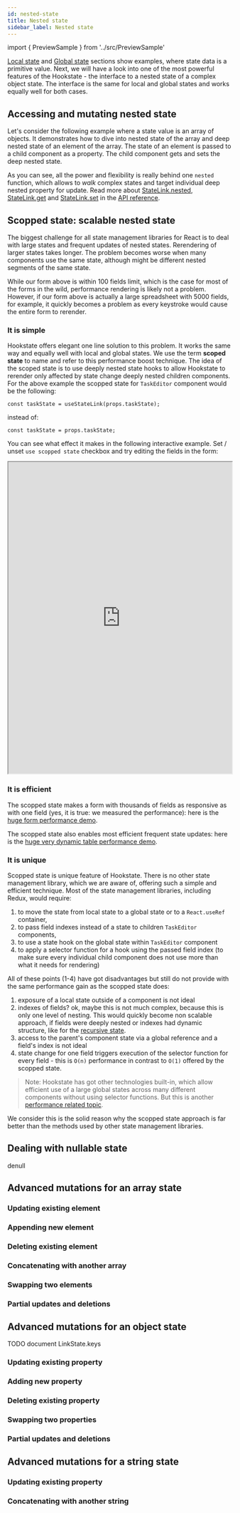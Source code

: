 ```yaml
---
id: nested-state
title: Nested state
sidebar_label: Nested state
---
```


import { PreviewSample } from '../src/PreviewSample'

[Local state](./local-state) and [Global state](./global-state) sections show examples, where state data is a primitive value. Next, we will have a look into one of the most powerful features of the Hookstate - the interface to a nested state of a complex object state. The interface is the same for local and global states and works equally well for both cases.

## Accessing and mutating nested state

Let's consider the following example where a state value is an array of objects. It demonstrates how to dive into nested state of the array and deep nested state of an element
of the array. The state of an element is passed to a child component as a property. The child component gets and sets the deep nested state. 

<PreviewSample example="local-complex-from-documentation" />

As you can see, all the power and flexibility is really behind one `nested` function, which
allows to *walk* complex states and target individual deep nested property for update.
Read more about [StateLink.nested](typedoc-hookstate-core#nested), [StateLink.get](typedoc-hookstate-core#get) and [StateLink.set](typedoc-hookstate-core#set) in the [API reference](typedoc-hookstate-core).

## Scopped state: scalable nested state

The biggest challenge for all state management libraries for React is to deal with large states and frequent updates of nested states. Rerendering of larger states takes longer. The problem becomes worse when many components use the same state, although might be different nested segments of the same state.

While our form above is within 100 fields limit, which is the case for most of the forms in the wild, performance rendering is likely not a problem. However, if our form above is actually a large spreadsheet with 5000 fields, for example, it quickly becomes a problem as every keystroke would cause the entire form to rerender.

### It is simple

Hookstate offers elegant one line solution to this problem. It works the same way and equally well with local and global states. We use the term **scoped state** to name and refer to this performance boost technique. The idea of the scoped state is to use deeply nested state hooks to allow Hookstate to rerender only affected by state change deeply nested children components. For the above example the scopped state for `TaskEditor` component would be the following:

```tsx
const taskState = useStateLink(props.taskState);
```

instead of:

```tsx
const taskState = props.taskState;
```

You can see what effect it makes in the following interactive example. Set / unset `use scopped state` checkbox and try editing the fields in the form:

<iframe src="https://hookstate.js.org/demo-todolist" width="100%" height="700px"></iframe>

### It is efficient

The scopped state makes a form with thousands of fields as responsive as with one field (yes, it is true: we measured the performance): here is the [huge form performance demo](./performance-large-state).

The scopped state also enables most efficient frequent state updates: here is the [huge very dynamic table performance demo](./performance-frequent-updates).

### It is unique

Scopped state is unique feature of Hookstate. There is no other state management library, which we are aware of, offering such a simple and efficient technique. Most of the state management libraries, including Redux, would require:

1. to move the state from local state to a global state or to a `React.useRef` container,
2. to pass field indexes instead of a state to children `TaskEditor` components,
3. to use a state hook on the global state within `TaskEditor` component
4. to apply a selector function for a hook using the passed field index (to make sure every individual child component does not use more than what it needs for rendering)

All of these points (1-4) have got disadvantages but still do not provide with the same performance gain as the scopped state does:

1. exposure of a local state outside of a component is not ideal
2. indexes of fields? ok, maybe this is not much complex, because this is only one level of nesting. This would quickly become non scalable approach, if fields were deeply nested or indexes had dynamic structure, like for the [recursive state](./recursive-state).
3. access to the parent's component state via a global reference and a field's index is not ideal
4. state change for one field triggers execution of the selector function for every field - this is `O(n)` performance in contrast to `O(1)` offered by the scopped state.

> Note: Hookstate has got other technologies built-in, which allow efficient use of a large global states across many different components without using selector functions. But this is another [performance related topic](./performance-overview).

We consider this is the solid reason why the scopped state approach is far better than the methods used by other state management libraries.

## Dealing with nullable state

denull

## Advanced mutations for an array state 

### Updating existing element

### Appending new element

### Deleting existing element

### Concatenating with another array

### Swapping two elements

### Partial updates and deletions

## Advanced mutations for an object state 

TODO document LinkState.keys

### Updating existing property

### Adding new property

### Deleting existing property

### Swapping two properties

### Partial updates and deletions

## Advanced mutations for a string state 

### Updating existing property

### Concatenating with another string
